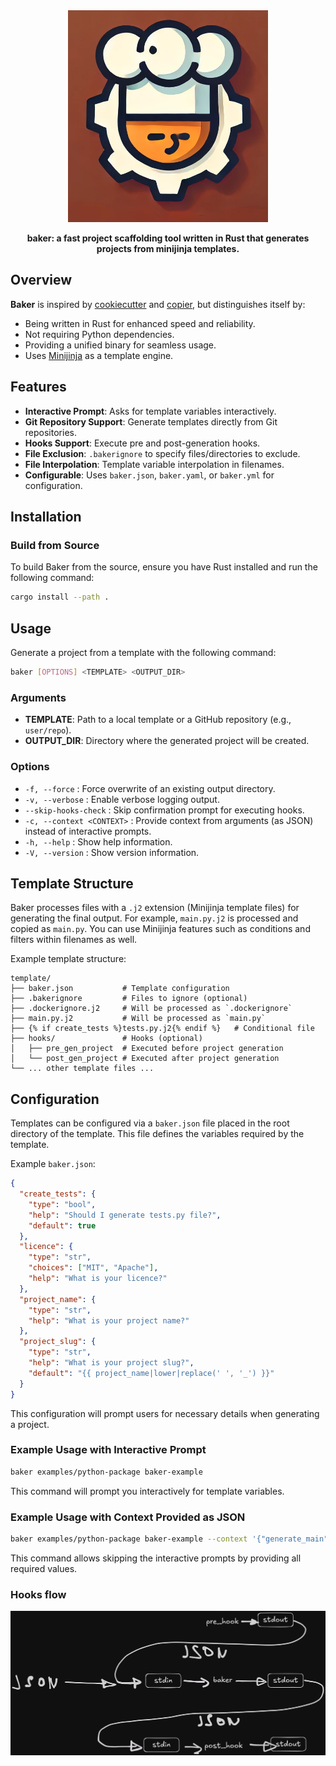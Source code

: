 <div align="center">
  <img src="assets/logo.ai.png" alt="" width=320>
  <p><strong>baker: a fast project scaffolding tool written in Rust that generates projects from minijinja templates.</strong></p>
</div>

## Overview

**Baker** is inspired by [cookiecutter](https://github.com/cookiecutter/cookiecutter) and [copier](https://github.com/copier-org/copier), but distinguishes itself by:

- Being written in Rust for enhanced speed and reliability.
- Not requiring Python dependencies.
- Providing a unified binary for seamless usage.
- Uses [Minijinja](https://github.com/mitsuhiko/minijinja) as a template engine.

## Features

- **Interactive Prompt**: Asks for template variables interactively.
- **Git Repository Support**: Generate templates directly from Git repositories.
- **Hooks Support**: Execute pre and post-generation hooks.
- **File Exclusion**: `.bakerignore` to specify files/directories to exclude.
- **File Interpolation**: Template variable interpolation in filenames.
- **Configurable**: Uses `baker.json`, `baker.yaml`, or `baker.yml` for configuration.

## Installation

### Build from Source

To build Baker from the source, ensure you have Rust installed and run the following command:

```bash
cargo install --path .
```

## Usage

Generate a project from a template with the following command:

```bash
baker [OPTIONS] <TEMPLATE> <OUTPUT_DIR>
```

### Arguments

- **TEMPLATE**: Path to a local template or a GitHub repository (e.g., `user/repo`).
- **OUTPUT_DIR**: Directory where the generated project will be created.

### Options

- `-f, --force` : Force overwrite of an existing output directory.
- `-v, --verbose` : Enable verbose logging output.
- `--skip-hooks-check` : Skip confirmation prompt for executing hooks.
- `-c, --context <CONTEXT>` : Provide context from arguments (as JSON) instead of interactive prompts.
- `-h, --help` : Show help information.
- `-V, --version` : Show version information.

## Template Structure

Baker processes files with a `.j2` extension (Minijinja template files) for generating the final output. For example, `main.py.j2` is processed and copied as `main.py`. You can use Minijinja features such as conditions and filters within filenames as well.

Example template structure:

```
template/
├── baker.json           # Template configuration
├── .bakerignore         # Files to ignore (optional)
├── .dockerignore.j2     # Will be processed as `.dockerignore`
├── main.py.j2           # Will be processed as `main.py`
├── {% if create_tests %}tests.py.j2{% endif %}   # Conditional file
├── hooks/               # Hooks (optional)
│   ├── pre_gen_project  # Executed before project generation
│   └── post_gen_project # Executed after project generation
└── ... other template files ...
```

## Configuration

Templates can be configured via a `baker.json` file placed in the root directory of the template. This file defines the variables required by the template.

Example `baker.json`:

```json
{
  "create_tests": {
    "type": "bool",
    "help": "Should I generate tests.py file?",
    "default": true
  },
  "licence": {
    "type": "str",
    "choices": ["MIT", "Apache"],
    "help": "What is your licence?"
  },
  "project_name": {
    "type": "str",
    "help": "What is your project name?"
  },
  "project_slug": {
    "type": "str",
    "help": "What is your project slug?",
    "default": "{{ project_name|lower|replace(' ', '_') }}"
  }
}
```

This configuration will prompt users for necessary details when generating a project.

### Example Usage with Interactive Prompt

```bash
baker examples/python-package baker-example
```

This command will prompt you interactively for template variables.

### Example Usage with Context Provided as JSON

```bash
baker examples/python-package baker-example --context '{"generate_main": true, "licence": "MIT", "project_name": "Baker Python package", "project_slug": "baker"}'
```

This command allows skipping the interactive prompts by providing all required values.

### Hooks flow

<div align="center">
  <img src="assets/hooks.png" alt="" width=520>
</div>
